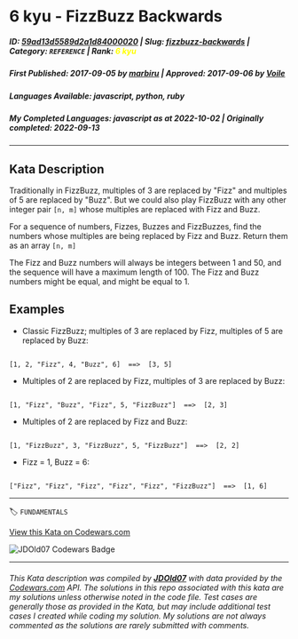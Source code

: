 # 6 kyu - FizzBuzz Backwards

##### **ID**: [59ad13d5589d2a1d84000020](https://www.codewars.com/kata/59ad13d5589d2a1d84000020) | **Slug**: [fizzbuzz-backwards](https://www.codewars.com/kata/59ad13d5589d2a1d84000020) | **Category**: `REFERENCE` | **Rank**: <span style="color:yellow">6 kyu</span>

##### **First Published**: 2017-09-05 ***by*** [marbiru](https://www.codewars.com/users/marbiru) | **Approved**: 2017-09-06 ***by*** [Voile](https://www.codewars.com/users/Voile)

##### **Languages Available**: javascript, python, ruby

##### **My Completed Languages**: javascript ***as at*** 2022-10-02 | **Originally completed**: 2022-09-13

---

## Kata Description


Traditionally in FizzBuzz, multiples of 3 are replaced by "Fizz" and multiples of 5 are replaced by "Buzz". But we could also play FizzBuzz with any other integer pair `[n, m]` whose multiples are replaced with Fizz and Buzz. 



For a sequence of numbers, Fizzes, Buzzes and FizzBuzzes, find the numbers whose multiples are being replaced by Fizz and Buzz. Return them as an array `[n, m]`



The Fizz and Buzz numbers will always be integers between 1 and 50, and the sequence will have a maximum length of 100. The Fizz and Buzz numbers might be equal, and might be equal to 1.



## Examples

* Classic FizzBuzz; multiples of 3 are replaced by Fizz, multiples of 5 are replaced by Buzz:

```

[1, 2, "Fizz", 4, "Buzz", 6]  ==>  [3, 5] 

```

* Multiples of 2 are replaced by Fizz, multiples of 3 are replaced by Buzz:

```

[1, "Fizz", "Buzz", "Fizz", 5, "FizzBuzz"]  ==>  [2, 3]

```

* Multiples of 2 are replaced by Fizz and Buzz:

```

[1, "FizzBuzz", 3, "FizzBuzz", 5, "FizzBuzz"]  ==>  [2, 2]

```

* Fizz = 1, Buzz = 6:

```

["Fizz", "Fizz", "Fizz", "Fizz", "Fizz", "FizzBuzz"]  ==>  [1, 6]

```

---


🏷 `FUNDAMENTALS`


[View this Kata on Codewars.com](https://www.codewars.com/kata/59ad13d5589d2a1d84000020)

![](https://www.codewars.com/users/jdold07/badges/large "JDOld07 Codewars Badge")

---

###### *This Kata description was compiled by [**JDOld07**](https://tpstech.dev) with data provided by the [Codewars.com](https://www.codewars.com) API.  The solutions in this repo associated with this kata are my solutions unless otherwise noted in the code file.  Test cases are generally those as provided in the Kata, but may include additional test cases I created while coding my solution.  My solutions are not always commented as the solutions are rarely submitted with comments.*
